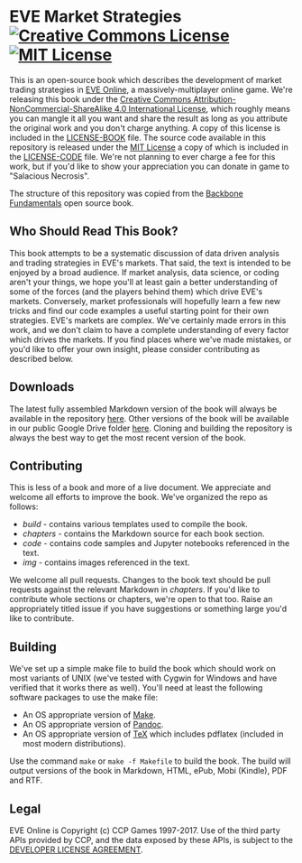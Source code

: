 # EVE Market Strategies <a rel="license" href="http://creativecommons.org/licenses/by-nc-sa/4.0/"><img alt="Creative Commons License" style="border-width:0" src="https://i.creativecommons.org/l/by-nc-sa/4.0/88x31.png" /></a> <a rel="license" href="https://opensource.org/licenses/MIT"><img alt="MIT License" style="border-width:0" src="https://raw.githubusercontent.com/legacy-icons/license-icons/master/dist/32x32/mit.png" /></a>

This is an open-source book which describes the development of market trading strategies in [EVE Online](https://www.eveonline.com/), a massively-multiplayer online game.  We're releasing this book under the [Creative Commons Attribution-NonCommercial-ShareAlike 4.0 International License](http://creativecommons.org/licenses/by-nc-sa/4.0/), which roughly means you can mangle it all you want and share the result as long as you attribute the original work and you don't charge anything.  A copy of this license is included in the [LICENSE-BOOK](LICENSE-BOOK) file.  The source code available in this repository is released under the [MIT License](https://opensource.org/licenses/MIT) a copy of which is included in the [LICENSE-CODE](LICENSE-CODE) file.  We're not planning to ever charge a fee for this work, but if you'd like to show your appreciation you can donate in game to "Salacious Necrosis".

The structure of this repository was copied from the [Backbone Fundamentals](https://github.com/addyosmani/backbone-fundamentals) open source book.  

## Who Should Read This Book?

This book attempts to be a systematic discussion of data driven analysis and trading strategies in EVE's markets.  That said, the text is intended to be enjoyed by a broad audience.  If market analysis, data science, or coding aren't your things, we hope you'll at least gain a better understanding of some of the forces \(and the players behind them\) which drive EVE's markets.  Conversely, market professionals will hopefully learn a few new tricks and find our code examples a useful starting point for their own strategies.  EVE's markets are complex.  We've certainly made errors in this work, and we don't claim to have a complete understanding of every factor which drives the markets.  If you find places where we've made mistakes, or you'd like to offer your own insight, please consider contributing as described below.

## Downloads

The latest fully assembled Markdown version of the book will always be available in the repository [here](eve-market-strategies.md).  Other versions of the book will be available in our public Google Drive folder [here](https://drive.google.com/open?id=0B6lvkwGmS7a2NWkyc21zbHVmbEE).  Cloning and building the repository is always the best way to get the most recent version of the book.

## Contributing

This is less of a book and more of a live document.  We appreciate and welcome all efforts to improve the book.  We've organized the repo as follows:

* *build* - contains various templates used to compile the book.
* *chapters* - contains the Markdown source for each book section.
* *code* - contains code samples and Jupyter notebooks referenced in the text.
* *img* - contains images referenced in the text.

We welcome all pull requests.  Changes to the book text should be pull requests against the relevant Markdown in *chapters*.  If you'd like to contribute whole sections or chapters, we're open to that too.  Raise an appropriately titled issue if you have suggestions or something large you'd like to contribute.

## Building

We've set up a simple make file to build the book which should work on most variants of UNIX \(we've tested with Cygwin for Windows and have verified that it works there as well\).  You'll need at least the following software packages to use the make file:

* An OS appropriate version of [Make](https://www.gnu.org/software/make/).
* An OS appropriate version of [Pandoc](https://github.com/jgm/pandoc).
* An OS appropriate version of [TeX](https://en.wikipedia.org/wiki/TeX) which includes pdflatex \(included in most modern distributions\).

Use the command `make` or `make -f Makefile` to build the book.  The build will output versions of the book in Markdown, HTML, ePub, Mobi \(Kindle\), PDF and RTF.  

## Legal

EVE Online is Copyright (c) CCP Games 1997-2017.  Use of the third party APIs provided by CCP, and the data exposed by these APIs, is subject to the [DEVELOPER LICENSE AGREEMENT](https://developers.eveonline.com/resource/license-agreement). 
